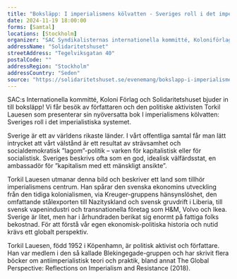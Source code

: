 ```yaml
---
title: "Boksläpp: I imperialismens kölvatten - Sveriges roll i det imperialistiska systemet"
date: 2024-11-19 18:00:00
forms: [Samtal]
locations: [Stockholm]
organizer: "SAC Syndikalisternas internationella kommitté, Koloniförlag"
addressName: "Solidaritetshuset"
streetAddress: "Tegelviksgatan 40"
postalCode: ""
addressRegion: "Stockholm"
addressCountry: "Seden"
source: "https://solidaritetshuset.se/evenemang/bokslapp-i-imperialismens-kolvatten-sveriges-roll-i-det-imperialistiska-systemet"
---
```

SAC:s Internationella kommitté, Koloni Förlag och Solidaritetshuset bjuder in till boksläpp! Vi får besök av författaren och den politiske aktivisten Torkil Lauesen som presenterar sin nyöversatta bok I imperialismens kölvatten: Sveriges roll i det imperialistiska systemet.

Sverige är ett av världens rikaste länder. I vårt offentliga samtal får man lätt intrycket att vårt välstånd är ett resultat av strävsamhet och socialdemokratisk ”lagom”-politik – varken för kapitalistisk eller för socialistisk. Sveriges beskrivs ofta som en god, idealisk välfärdsstat, en ambassadör för ”kapitalism med ett mänskligt ansikte”.

Torkil Lauesen utmanar denna bild och beskriver ett land som tillhör imperialismens centrum. Han spårar den svenska ekonomins utveckling från den tidiga kolonialismen, via Kreuger-gruppens hänsynslöshet, den omfattande stålexporten till Nazityskland och svensk gruvdrift i Liberia, till svensk vapenindustri och transnationella företag som H&M, Volvo och Ikea. Sverige är litet, men har i århundraden berikat sig enormt på fattiga folks bekostnad. För att förstå vår egen ekonomisk-politiska historia och nutid krävs ett globalt perspektiv.

Torkil Lauesen, född 1952 i Köpenhamn, är politisk aktivist och författare. Han var medlem i den så kallade Blekingegade-gruppen och har skrivit flera böcker om antiimperialistisk teori och praktik, bland annat The Global Perspective: Reflections on Imperialism and Resistance (2018).